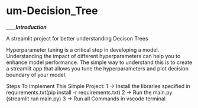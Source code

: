 # um-Decision_Tree

_____________________________________________Introduction_________________________________________

A streamlit project for better understanding Decison Trees

Hyperparameter tuning is a critical step in developing a model. Understanding the impact of different hyperparameters can help you to enhance model performance.
The simple way to understand this is to create a streamlit app that allows you tune the hyperparameters and plot decision boundary of your model.

Steps To Implement This Simple Project:
1 -> Install the libraries specified in requirements.txt(pip install -r requirements.txt)
2 -> Run the main.py (streamlit run main.py)
3 -> Run all Commands in vscode terminal
